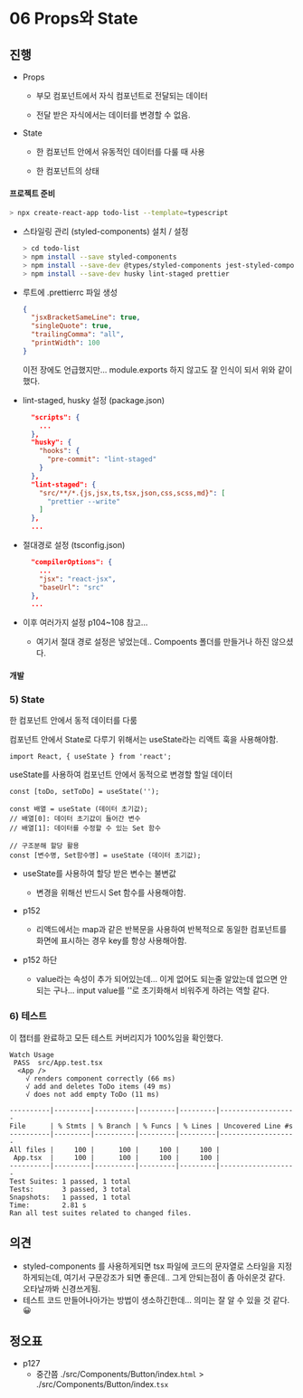 # 06 Props와 State



## 진행

* Props
  * 부모 컴포넌트에서 자식 컴포넌트로 전달되는 데이터

  * 전달 받은 자식에서는 데이터를 변경할 수 없음.

* State
  * 한 컴포넌트 안에서 유동적인 데이터를 다룰 때 사용

  * 한 컴포넌트의 상태


#### 프로젝트 준비

```bash
> npx create-react-app todo-list --template=typescript
```

* 스타일링 관리 (styled-components) 설치 / 설정

  ```bash
  > cd todo-list
  > npm install --save styled-components
  > npm install --save-dev @types/styled-components jest-styled-components
  > npm install --save-dev husky lint-staged prettier
  ```

* 루트에 .prettierrc 파일 생성

  ```json
  {
    "jsxBracketSameLine": true,
    "singleQuote": true,
    "trailingComma": "all",
    "printWidth": 100
  }
  ```

  이전 장에도 언급했지만... module.exports 하지 않고도 잘 인식이 되서 위와 같이 했다.

* lint-staged, husky 설정 (package.json)

  ```json
    "scripts": {
      ...
    },
    "husky": {
      "hooks": {
        "pre-commit": "lint-staged"
      }
    },
    "lint-staged": {
      "src/**/*.{js,jsx,ts,tsx,json,css,scss,md}": [
        "prettier --write"
      ]
    },
    ...
  ```

* 절대경로 설정 (tsconfig.json)

  ```json
    "compilerOptions": {
      ...
      "jsx": "react-jsx",
      "baseUrl": "src"
    },
    ...
  ```

* 이후 여러가지 설정 p104~108 참고...

  * 여기서 절대 경로 설정은 넣었는데.. Compoents 폴더를 만들거나 하진 않으셨다.



#### 개발



### 5) State

한 컴포넌트 안에서 동적 데이터를 다룸

컴포넌트 안에서 State로 다루기 위해서는 useState라는 리액트 훅을 사용해야함.

```react
import React, { useState } from 'react';
```

useState를 사용하여 컴포넌트 안에서 동적으로 변경할 할일 데이터

```react
const [toDo, setToDo] = useState('');
```

```react
const 배열 = useState (데이터 초기값);
// 배열[0]: 데이터 초기값이 들어간 변수
// 배열[1]: 데이터를 수정할 수 있는 Set 함수

// 구조분해 할당 활용
const [변수명, Set함수명] = useState (데이터 초기값);
```

* useState를 사용하여 할당 받은 변수는 불변값
  * 변경을 위해선 반드시 Set 함수를 사용해야함.

* p152
  * 리액드에서는 map과 같은 반복문을 사용하여 반복적으로 동일한 컴포넌트를 화면에 표시하는 경우 key를 항상 사용해아함.
* p152 하단
  * value라는 속성이 추가 되어있는데... 이게 없어도 되는줄 알았는데 없으면 안되는 구나... input value를 ''로 초기화해서 비워주게 하려는 역할 같다.



### 6) 테스트

이 챕터를 완료하고 모든 테스트 커버리지가 100%임을 확인했다.

```
Watch Usage
 PASS  src/App.test.tsx
  <App />
    √ renders component correctly (66 ms)
    √ add and deletes ToDo items (49 ms)
    √ does not add empty ToDo (11 ms)

----------|---------|----------|---------|---------|-------------------
File      | % Stmts | % Branch | % Funcs | % Lines | Uncovered Line #s 
----------|---------|----------|---------|---------|-------------------
All files |     100 |      100 |     100 |     100 |                   
 App.tsx  |     100 |      100 |     100 |     100 |                   
----------|---------|----------|---------|---------|-------------------
Test Suites: 1 passed, 1 total
Tests:       3 passed, 3 total
Snapshots:   1 passed, 1 total
Time:        2.81 s
Ran all test suites related to changed files.
```








## 의견

* styled-components 를 사용하게되면 tsx 파일에 코드의 문자열로 스타일을 지정하게되는데, 여기서 구문강조가 되면 좋은데.. 그게 안되는점이 좀 아쉬운것 같다. 오타날까봐 신경쓰게됨.
* 테스트 코드 만들어나아가는 방법이 생소하긴한데... 의미는 잘 알 수 있을 것 같다. 😀



## 정오표

* p127 
  * 중간쯤 ./src/Components/Button/index.`html` > ./src/Components/Button/index.`tsx`
